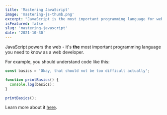 ```yaml
---
title: 'Mastering JavaScript'
image: 'mastering-js-thumb.png'
excerpt: "JavaScript is the most important programming language for web development. You probably don't know it well enough!"
isFeatured: false
slug: 'mastering-javascript'
date: '2021-10-30'
---
```


JavaScript powers the web - it's **the** most important programming language you need to know as a web developer.

For example, you should understand code like this:

```js
const basics = 'Okay, that should not be too difficult actually';

function printBasics() {
  console.log(basics):
}

printBasics();
```

Learn more about it [here](https://academind.com).
